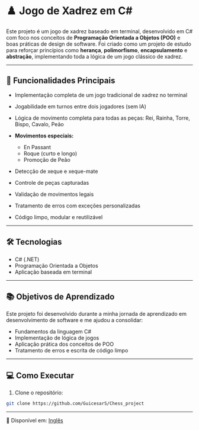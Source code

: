 # ♟️ Jogo de Xadrez em C#

Este projeto é um jogo de xadrez baseado em terminal, desenvolvido em C# com foco nos conceitos de **Programação Orientada a Objetos (POO)** e boas práticas de design de software. Foi criado como um projeto de estudo para reforçar princípios como **herança**, **polimorfismo**, **encapsulamento** e **abstração**, implementando toda a lógica de um jogo clássico de xadrez.

---

## 🚀 Funcionalidades Principais

- Implementação completa de um jogo tradicional de xadrez no terminal  
- Jogabilidade em turnos entre dois jogadores (sem IA)  
- Lógica de movimento completa para todas as peças: Rei, Rainha, Torre, Bispo, Cavalo, Peão

- **Movimentos especiais:**
  - En Passant
  - Roque (curto e longo)
  - Promoção de Peão

- Detecção de xeque e xeque-mate  
- Controle de peças capturadas  
- Validação de movimentos legais  
- Tratamento de erros com exceções personalizadas  
- Código limpo, modular e reutilizável

---

## 🛠️ Tecnologias

- C# (.NET)  
- Programação Orientada a Objetos  
- Aplicação baseada em terminal

---

## 📚 Objetivos de Aprendizado

Este projeto foi desenvolvido durante a minha jornada de aprendizado em desenvolvimento de software e me ajudou a consolidar:

- Fundamentos da linguagem C#  
- Implementação de lógica de jogos  
- Aplicação prática dos conceitos de POO  
- Tratamento de erros e escrita de código limpo

---

## 💻 Como Executar

1. Clone o repositório:
```bash
git clone https://github.com/GuicesarS/Chess_project
````
---

📄 Disponível em: [Inglês](README.md)
